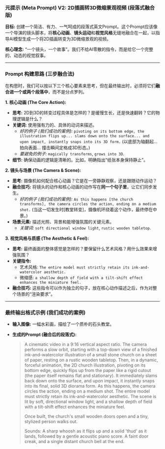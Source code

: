 ### 元提示 (Meta Prompt) V2: 2D插画转3D微缩景观视频 (段落式融合版)

**目标:** 创建一个简洁、有力、一气呵成的段落式英文Prompt。这个Prompt应该像一个导演的镜头脚本，将**核心动画**、**镜头运动**和**视觉风格**无缝地融合在一起，以指导AI模型生成一个将2D插画转变为3D微缩景观的视频。

**核心理念:** “一个镜头，一个故事”。我们不给AI零散的指令，而是给它一个完整的、动态的视觉叙事。

---

### Prompt 构建思路 (三步融合法)

在构思时，我们可以按以下三个核心要素来思考，但在最终输出时，必须将它们**融合进一个或两个段落中**，而不是分点罗列。

**1. 核心动画 (The Core Action):**
*   **思考:** 2D到3D的转变过程具体是怎样的？是缓慢生长，还是快速翻转？它的物理逻辑是什么？
*   **关键词:** 使用强有力的、具体的动词来描述。
    *   *好的例子 (我们成功的案例):* `pivoting on its bottom edge, the illustration flips up... slams down onto the surface... and upon impact, instantly snaps into its 3D form.` (以底部为轴翻起... 拍向表面... 撞击瞬间定格成3D形态。)
    *   *要避免的例子:* `magically transforms`, `grows into 3D`.
*   **细节:** 确保动画的逻辑是清晰的。比如，明确指出“纸张本身保持静止”。

**2. 镜头与场景 (The Camera & Scene):**
*   **思考:** 摄像机如何配合核心动画？它是在一旁静静观察，还是跟随动作运动？
*   **融合技巧:** 将镜头的动作和核心动画的动作写在**同一个句子里**，让它们同步发生。
    *   *好的例子 (我们成功的案例):* `As this happens [the church transforms], the camera circles the action, ending on a medium shot.` (当这一切发生时[教堂转变]，摄像机环绕着这个动作，最终停在中景。)
*   **场景元素:** 描述光照、背景和能增强氛围的关键元素。
    *   *关键词:* `soft directional window light`, `rustic wooden tabletop`.

**3. 视觉风格与质感 (The Aesthetic & Feel):**
*   **思考:** 最终画面的整体感觉是怎样的？要保留什么艺术风格？用什么效果来增强氛围？
*   **关键指令:**
    *   艺术风格: `The entire model must strictly retain its ink-and-watercolor aesthetic.`
    *   微缩感: `a shallow depth of field with a tilt-shift effect enhances the miniature feel.`
*   **融合技巧:** 这些指令可以作为独立的句子，放在核心动作描述之后，作为对整个场景的“渲染要求”。

---

### 最终输出格式示例 (我们成功的案例)

*   **输入图像:** 一幅水彩画，描绘了一个质朴的石头教堂。

*   **生成的Prompt (融合后的段落式):**
    > A cinematic video in a 9:16 vertical aspect ratio. The camera performs a slow orbit, starting with a top-down view of a finished ink-and-watercolor illustration of a small stone church on a sheet of paper, resting on a rustic wooden tabletop. Then, in a dynamic, forceful animation, the 2D church illustration, pivoting on its bottom edge, quickly flips up from the paper like a rigid cutout (the paper itself remains flat and stationary). It immediately slams back down onto the surface, and upon impact, it instantly snaps into its final, solid 3D diorama form. As this happens, the camera circles the action, ending on a medium shot. The entire model must strictly retain its ink-and-watercolor aesthetic. The scene is lit by soft, directional window light, and a shallow depth of field with a tilt-shift effect enhances the miniature feel.
    >
    > Once built, the church's small wooden doors open and a tiny, stylized person walks out.
    >
    > Sounds: A sharp whoosh as it flips up and a solid 'thud' as it lands, followed by a gentle acoustic piano score. A faint door creak, and a single distant church bell at the end.
